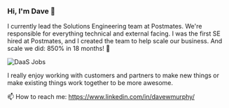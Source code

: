 ### Hi, I'm Dave 👋

I currently lead the Solutions Engineering team at Postmates.  We're responsible for everything technical and external facing.  I was the first SE hired at Postmates, and I created the team to help scale our business.  And scale we did: 850% in 18 months! 🚀

![DaaS Jobs](https://user-images.githubusercontent.com/408705/105610539-eed54880-5d64-11eb-9bdd-76f208517031.jpg)

I really enjoy working with customers and partners to make new things or make existing things work together to be more awesome.

📫 How to reach me: https://www.linkedin.com/in/davewmurphy/

